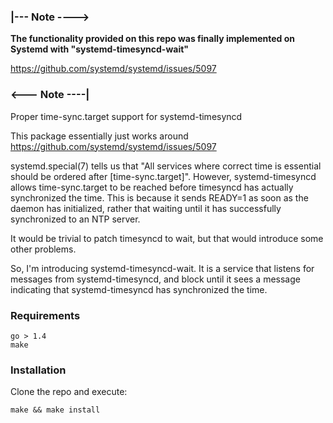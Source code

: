 ### |--- Note ---->

**The functionality provided on this repo was finally implemented on Systemd  with "systemd-timesyncd-wait"**

https://github.com/systemd/systemd/issues/5097

### <--- Note ----|

Proper time-sync.target support for systemd-timesyncd

This package essentially just works around
  https://github.com/systemd/systemd/issues/5097

systemd.special(7) tells us that "All services where correct time is
essential should be ordered after [time-sync.target]".  However,
systemd-timesyncd allows time-sync.target to be reached before
timesyncd has actually synchronized the time.  This is because it
sends READY=1 as soon as the daemon has initialized, rather that
waiting until it has successfully synchronized to an NTP server.

It would be trivial to patch timesyncd to wait, but that would
introduce some other problems.

So, I'm introducing systemd-timesyncd-wait.  It is a service that
listens for messages from systemd-timesyncd, and block until it sees a
message indicating that systemd-timesyncd has synchronized the time.

### Requirements

	go > 1.4
	make


### Installation

Clone the repo and execute:

	make && make install
